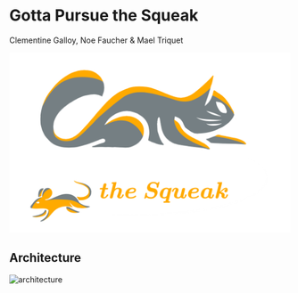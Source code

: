 # Gotta Pursue the Squeak
Clementine Galloy, Noe Faucher & Mael Triquet

![logo](rsc/logo_gpsqueak.png)


## Architecture

![architecture](rsc/schéma%20structure%20projet%20GPS.jpg)
